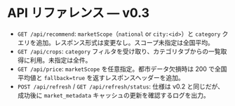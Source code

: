 # API リファレンス — v0.3

- `GET /api/recommend`: `marketScope`（`national` or `city:<id>`）と `category` クエリを追加。レスポンス形式は変更なし。スコープ未指定は全国平均。
- `GET /api/crops`: `category` フィルタを受け取り、カテゴリタブからの一覧取得に利用。未指定は全件。
- `GET /api/price`: `marketScope` を任意指定。都市データ欠損時は 200 で全国平均値と `fallback=true` を返すレスポンスヘッダーを追加。
- `POST /api/refresh` / `GET /api/refresh/status`: 仕様は v0.2 と同じだが、成功後に `market_metadata` キャッシュの更新を確認するログを出力。
